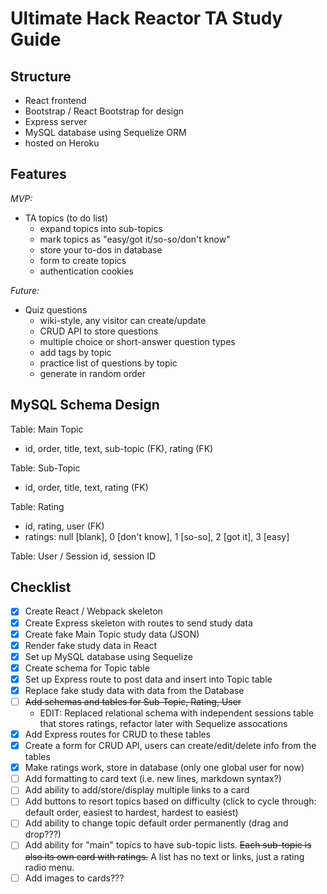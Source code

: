# Ultimate Hack Reactor TA Study Guide

## Structure

- React frontend
- Bootstrap / React Bootstrap for design
- Express server
- MySQL database using Sequelize ORM
- hosted on Heroku

## Features

_MVP:_

- TA topics (to do list)
  - expand topics into sub-topics
  - mark topics as "easy/got it/so-so/don't know"
  - store your to-dos in database
  - form to create topics
  - authentication cookies

_Future:_

- Quiz questions
  - wiki-style, any visitor can create/update
  - CRUD API to store questions
  - multiple choice or short-answer question types
  - add tags by topic
  - practice list of questions by topic
  - generate in random order

## MySQL Schema Design

Table: Main Topic

- id, order, title, text, sub-topic (FK), rating (FK)

Table: Sub-Topic

- id, order, title, text, rating (FK)

Table: Rating

- id, rating, user (FK)
- ratings: null [blank], 0 [don't know], 1 [so-so], 2 [got it], 3 [easy]

Table: User / Session
id, session ID

## Checklist

- [x] Create React / Webpack skeleton
- [x] Create Express skeleton with routes to send study data
- [x] Create fake Main Topic study data (JSON)
- [x] Render fake study data in React
- [x] Set up MySQL database using Sequelize
- [x] Create schema for Topic table
- [x] Set up Express route to post data and insert into Topic table
- [x] Replace fake study data with data from the Database
- [ ] ~~Add schemas and tables for Sub-Topic, Rating, User~~
  - EDIT: Replaced relational schema with independent sessions table that stores ratings, refactor later with Sequelize assocations
- [x] Add Express routes for CRUD to these tables
- [x] Create a form for CRUD API, users can create/edit/delete info from the tables
- [x] Make ratings work, store in database (only one global user for now)
- [ ] Add formatting to card text (i.e. new lines, markdown syntax?)
- [ ] Add ability to add/store/display multiple links to a card
- [ ] Add buttons to resort topics based on difficulty (click to cycle through: default order, easiest to hardest, hardest to easiest)
- [ ] Add ability to change topic default order permanently (drag and drop???)
- [ ] Add ability for "main" topics to have sub-topic lists. ~~Each sub-topic is also its own card with ratings.~~ A list has no text or links, just a rating radio menu.
- [ ] Add images to cards???

